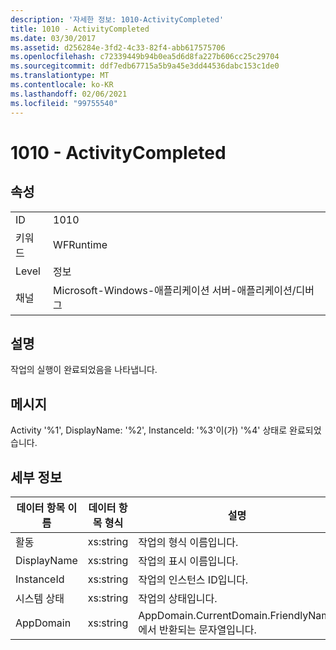 ```yaml
---
description: '자세한 정보: 1010-ActivityCompleted'
title: 1010 - ActivityCompleted
ms.date: 03/30/2017
ms.assetid: d256284e-3fd2-4c33-82f4-abb617575706
ms.openlocfilehash: c72339449b94b0ea5d6d8fa227b606cc25c29704
ms.sourcegitcommit: ddf7edb67715a5b9a45e3dd44536dabc153c1de0
ms.translationtype: MT
ms.contentlocale: ko-KR
ms.lasthandoff: 02/06/2021
ms.locfileid: "99755540"
---
```

# <a name="1010---activitycompleted"></a>1010 - ActivityCompleted

## <a name="properties"></a>속성  
  
|||  
|-|-|  
|ID|1010|  
|키워드|WFRuntime|  
|Level|정보|  
|채널|Microsoft-Windows-애플리케이션 서버-애플리케이션/디버그|  
  
## <a name="description"></a>설명  

 작업의 실행이 완료되었음을 나타냅니다.  
  
## <a name="message"></a>메시지  

 Activity '%1', DisplayName: '%2', InstanceId: '%3'이(가) '%4' 상태로 완료되었습니다.  
  
## <a name="details"></a>세부 정보  
  
|데이터 항목 이름|데이터 항목 형식|설명|  
|--------------------|--------------------|-----------------|  
|활동|xs:string|작업의 형식 이름입니다.|  
|DisplayName|xs:string|작업의 표시 이름입니다.|  
|InstanceId|xs:string|작업의 인스턴스 ID입니다.|  
|시스템 상태|xs:string|작업의 상태입니다.|  
|AppDomain|xs:string|AppDomain.CurrentDomain.FriendlyName에서 반환되는 문자열입니다.|

